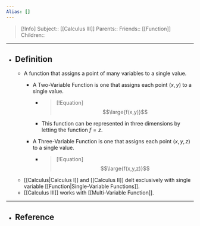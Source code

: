 ```yaml
---
Alias: []
---
```

> [!Info]
> Subject:: [[Calculus III]]
> Parents:: 
> Friends:: [[Function]]
> Children:: 
---
- ## Definition
	- A function that assigns a point of many variables to a single value.
		- A Two-Variable Function is one that assigns each point $(x,y)$ to a single value.
			- > [!Equation]
			  > $$\large{f(x,y)}$$
			- This function can be represented in three dimensions by letting the function $f=z$.
			  
		- A Three-Variable Function is one that assigns each point $(x,y,z)$ to a single value.
			- > [!Equation]
			  > $$\large{f(x,y,z)}$$
	- [[Calculus|Calculus I]] and [[Calculus II]] delt exclusively with single variable [[Function|Single-Variable Functions]].
	- [[Calculus III]] works with [[Multi-Variable Function]]. 
---
- ## Reference